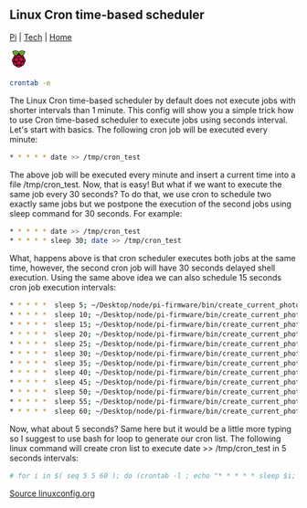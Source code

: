 ## Linux Cron time-based scheduler

[Pi](./) | [Tech](../) | [Home](../../..)

![Rapberry Pi](images/pi-logo.png "Rapberry Pi")

```bash
crontab -e
```

The Linux Cron time-based scheduler by default does not execute jobs with shorter intervals than 1 minute. This config will show you a simple trick how to use Cron time-based scheduler to execute jobs using seconds interval. Let's start with basics. The following cron job will be executed every minute:

```bash
* * * * * date >> /tmp/cron_test
```

The above job will be executed every minute and insert a current time into a file /tmp/cron_test. Now, that is easy! But what if we want to execute the same job every 30 seconds? To do that, we use cron to schedule two exactly same jobs but we postpone the execution of the second jobs using sleep command for 30 seconds. For example:

```bash
* * * * * date >> /tmp/cron_test
* * * * * sleep 30; date >> /tmp/cron_test
```

What, happens above is that cron scheduler executes both jobs at the same time, however, the second cron job will have 30 seconds delayed shell execution. Using the same above idea we can also schedule 15 seconds cron job execution intervals:

```bash
* * * * *  sleep 5; ~/Desktop/node/pi-firmware/bin/create_current_photo.sh
* * * * *  sleep 10; ~/Desktop/node/pi-firmware/bin/create_current_photo.sh
* * * * *  sleep 15; ~/Desktop/node/pi-firmware/bin/create_current_photo.sh
* * * * *  sleep 20; ~/Desktop/node/pi-firmware/bin/create_current_photo.sh
* * * * *  sleep 25; ~/Desktop/node/pi-firmware/bin/create_current_photo.sh
* * * * *  sleep 30; ~/Desktop/node/pi-firmware/bin/create_current_photo.sh
* * * * *  sleep 35; ~/Desktop/node/pi-firmware/bin/create_current_photo.sh
* * * * *  sleep 40; ~/Desktop/node/pi-firmware/bin/create_current_photo.sh
* * * * *  sleep 45; ~/Desktop/node/pi-firmware/bin/create_current_photo.sh
* * * * *  sleep 50; ~/Desktop/node/pi-firmware/bin/create_current_photo.sh
* * * * *  sleep 55; ~/Desktop/node/pi-firmware/bin/create_current_photo.sh
* * * * *  sleep 60; ~/Desktop/node/pi-firmware/bin/create_current_photo.sh
```

Now, what about 5 seconds? Same here but it would be a little more typing so I suggest to use bash for loop to generate our cron list. The following linux command will create cron list to execute date >> /tmp/cron_test in 5 seconds intervals:

```bash
# for i in $( seq 5 5 60 ); do (crontab -l ; echo "* * * * * sleep $i; date >> /tmp/cron_test") | crontab -; done
```

[Source linuxconfig.org](https://linuxconfig.org/how-to-execute-less-than-1-minute-intervals-jobs-using-cron-time-based-scheduler)
